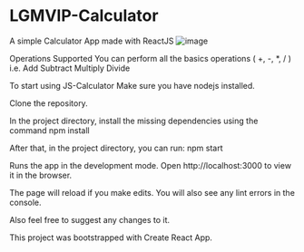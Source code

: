 # LGMVIP-Calculator
A simple Calculator App made with ReactJS 
![image](https://user-images.githubusercontent.com/93042322/155550276-a3e0f76e-ee5e-4416-b697-a514b7f3d03e.png)


Operations Supported You can perform all the basics operations ( +, -, *, / ) i.e. Add Subtract Multiply Divide

To start using JS-Calculator Make sure you have nodejs installed.

Clone the repository.

In the project directory, install the missing dependencies using the command npm install

After that, in the project directory, you can run: npm start

Runs the app in the development mode. Open http://localhost:3000 to view it in the browser.

The page will reload if you make edits. You will also see any lint errors in the console.

Also feel free to suggest any changes to it.

This project was bootstrapped with Create React App.
